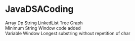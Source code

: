 # JavaDSACoding
Array Dp String LinkedList Tree Graph <br>
Minimum String Window code added <br>
Variable Window Longest substring without repetition of char
